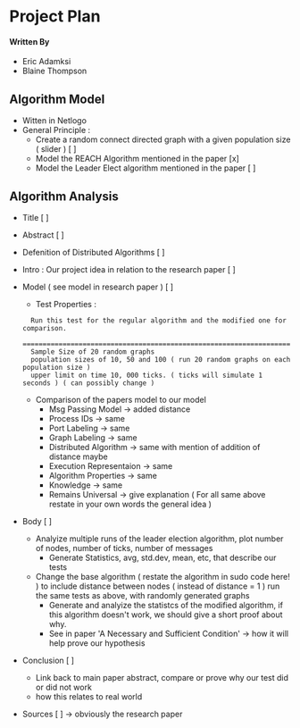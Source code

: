 # Project Plan

#### Written By
* Eric Adamksi
* Blaine Thompson

## Algorithm Model

* Witten in Netlogo
* General Principle :
  * Create a random connect directed graph with a given population size ( slider ) [ ]
  * Model the REACH Algorithm mentioned in the paper [x]
  * Model the Leader Elect algorithm mentioned in the paper [ ]

## Algorithm Analysis

* Title [ ]
* Abstract [ ]
* Defenition of Distributed Algorithms [ ]
* Intro : Our project idea in relation to the research paper [ ]
* Model ( see model in research paper ) [ ]
  * Test Properties :
  ```
    Run this test for the regular algorithm and the modified one for comparison.
    ============================================================================
    Sample Size of 20 random graphs
    population sizes of 10, 50 and 100 ( run 20 random graphs on each population size )
    upper limit on time 10, 000 ticks. ( ticks will simulate 1 seconds ) ( can possibly change )
  ```
  * Comparison of the papers model to our model
    * Msg Passing Model -> added distance
    * Process IDs -> same
    * Port Labeling -> same
    * Graph Labeling -> same
    * Distributed Algorithm -> same with mention of addition of distance maybe
    * Execution Representaion -> same
    * Algorithm Properties -> same
    * Knowledge -> same
    * Remains Universal -> give explanation
  ( For all same above restate in your own words the general idea )
* Body [ ]
  * Analyize multiple runs of the leader election algorithm, plot number of nodes, number of ticks, number of messages
    * Generate Statistics, avg, std.dev, mean, etc, that describe our tests
  * Change the base algorithm ( restate the algorithm in sudo code here! ) to include distance between nodes ( instead of distance = 1 ) run the same tests as above, with randomly generated graphs
    * Generate and analyize the statistcs of the modified algorithm, if this algorithm doesn't work, we should give a short proof about why.
    * See in paper 'A Necessary and Sufficient Condition' -> how it will help prove our hypothesis
* Conclusion [ ]
  * Link back to main paper abstract, compare or prove why our test did or did not work
  * how this relates to real world

* Sources [ ] -> obviously the research paper
